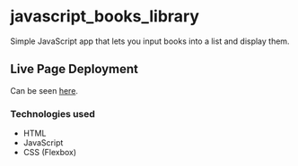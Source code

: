 # javascript_books_library
Simple JavaScript app that lets you input books into a list and display them.

## Live Page Deployment
Can be seen [here](https://yomanbest67.github.io/javascript_books_library/).

### Technologies used
- HTML
- JavaScript
- CSS (Flexbox)

